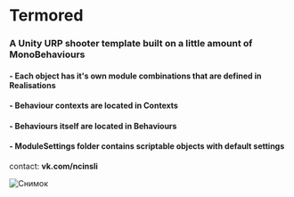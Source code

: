 # Termored
### A Unity URP shooter template built on a little amount of MonoBehaviours
#### - Each object has it's own module combinations that are defined in **Realisations**
#### - Behaviour contexts are located in **Contexts**
#### - Behaviours itself are located in **Behaviours**
#### - ModuleSettings folder contains scriptable objects with default settings


contact: **vk.com/ncinsli**

![Снимок](https://sun9-23.userapi.com/impg/tmz3FKGKWg007ydnydTjtJMBEFhyZnHJYMmOAQ/6RSBQe9Dbkw.jpg?size=1910x885&quality=96&sign=e0d316b5778aa21ce4fe2a30c955099c&type=album)
